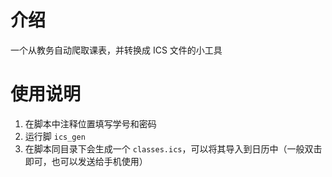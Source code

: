 # 介绍

一个从教务自动爬取课表，并转换成 ICS 文件的小工具

# 使用说明

1. 在脚本中注释位置填写学号和密码
2. 运行脚 `ics_gen`
3. 在脚本同目录下会生成一个 `classes.ics`，可以将其导入到日历中（一般双击即可，也可以发送给手机使用）